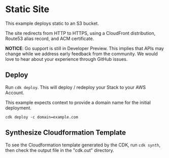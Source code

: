 # Static Site

 This example deploys static to an S3 bucket.

 The site redirects from HTTP to HTTPS, using a CloudFront distribution,
 Route53 alias record, and ACM certificate.

**NOTICE**: Go support is still in Developer Preview. This implies that APIs may
change while we address early feedback from the community. We would love to hear
about your experience through GitHub issues.

## Deploy

Run `cdk deploy`. This will deploy / redeploy your Stack to your AWS Account.

This example expects context to provide a domain name for the initial deployment.

`cdk deploy -c domain=example.com`

## Synthesize Cloudformation Template

To see the Cloudformation template generated by the CDK, run `cdk synth`, then check the output file in the "cdk.out" directory.
